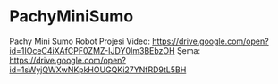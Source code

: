 # PachyMiniSumo
Pachy Mini Sumo Robot Projesi
Video: https://drive.google.com/open?id=1IOceC4iXAfCPF0ZMZ-IJDY0Im3BEbzOH
Şema: https://drive.google.com/open?id=1sWyjQWXwNKpkHOUGQKi27YNfRD9tL5BH
